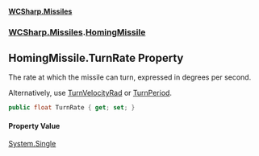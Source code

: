 #### [WCSharp\.Missiles](README.md 'README')
### [WCSharp\.Missiles](WCSharp.Missiles.md 'WCSharp\.Missiles').[HomingMissile](WCSharp.Missiles.HomingMissile.md 'WCSharp\.Missiles\.HomingMissile')

## HomingMissile\.TurnRate Property

The rate at which the missile can turn, expressed in degrees per second\.

Alternatively, use [TurnVelocityRad](WCSharp.Missiles.HomingMissile.TurnVelocityRad.md 'WCSharp\.Missiles\.HomingMissile\.TurnVelocityRad') or [TurnPeriod](WCSharp.Missiles.HomingMissile.TurnPeriod.md 'WCSharp\.Missiles\.HomingMissile\.TurnPeriod').

```csharp
public float TurnRate { get; set; }
```

#### Property Value
[System\.Single](https://learn.microsoft.com/en-us/dotnet/api/system.single 'System\.Single')